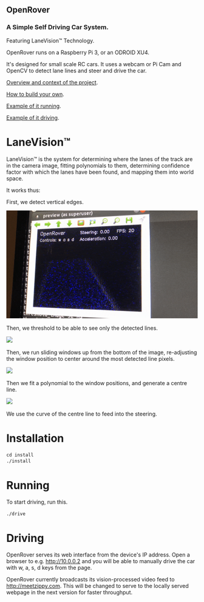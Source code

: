 ## OpenRover
### A Simple Self Driving Car System.

Featuring LaneVision™ Technology.

OpenRover runs on a Raspberry Pi 3, or an ODROID XU4.

It's designed for small scale RC cars. It uses a webcam or Pi Cam and OpenCV to detect lane lines and steer and drive the car.

[Overview and context of the project](https://medium.com/australian-robotics-society/self-racing-cars-down-under-d6223af4fad0).

[How to build your own](https://medium.com/australian-robotics-society/build-your-own-self-racing-car-4204b30dc4d0).

[Example of it running](https://www.instagram.com/p/BXrkQCCB8Qa/?taken-by=australianroboticssociety).

[Example of it driving](https://www.instagram.com/p/BX2N8v0BVw8/?taken-by=australianroboticssociety).

# LaneVision™
LaneVision™ is the system for determining where the lanes of the track are in the camera image, fitting polynomials to them, determining confidence factor with which the lanes have been found, and mapping them into world space.

It works thus:

First, we detect vertical edges.

![](docs/1.gif)

Then, we threshold to be able to see only the detected lines.

![](docs/2.gif)

Then, we run sliding windows up from the bottom of the image, re-adjusting the window position to center around the most detected line pixels.

![](docs/3.gif)

Then we fit a polynomial to the window positions, and generate a centre line. 

![](docs/4.gif)

We use the curve of the centre line to feed into the steering.

# Installation

```
cd install
./install
```

# Running
To start driving, run this.

```
./drive
```

# Driving

OpenRover serves its web interface from the device's IP address. Open a browser to e.g. http://10.0.0.2 and you will be able to manually drive the car with w, a, s, d keys from the page.

OpenRover currently broadcasts its vision-processed video feed to http://meetzippy.com. This will be changed to serve to the locally served webpage in the next version for faster throughput.




